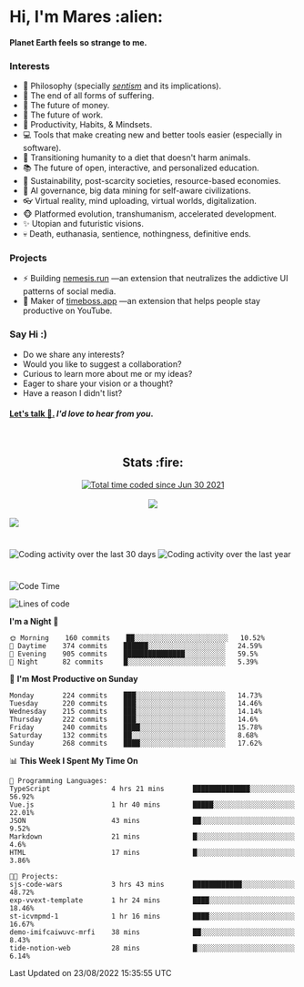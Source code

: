 <h1>Hi, I'm Mares :alien:</h1>

#### Planet Earth feels so strange to me.

### **Interests**

- 🌊 Philosophy (specially [_sentism_][sentismmedium] and its implications).
- 🎯 The end of all forms of suffering.
- 💸 The future of money.
- 💼 The future of work.
- 🧠 Productivity, Habits, & Mindsets.
- 💻 Tools that make creating new and better tools easier (especially in software).
- 🥗 Transitioning humanity to a diet that doesn't harm animals.
- 📚 The future of open, interactive, and personalized education.
- 🌱 Sustainability, post-scarcity societies, resource-based economies.
- 🤖 AI governance, big data mining for self-aware civilizations.
- 👓 Virtual reality, mind uploading, virtual worlds, digitalization.
- 🐵 Platformed evolution, transhumanism, accelerated development.
- ✨ Utopian and futuristic visions.
- 💀 Death, euthanasia, sentience, nothingness, definitive ends.


### **Projects**

- ⚡ Building [nemesis.run](https://chrome.google.com/webstore/detail/nemesis-%E2%80%93-humane-design-f/blfbbifgjgikekfochleknjcopefifgo?hl=en) —an extension that neutralizes the addictive UI patterns of social media.
- 💎 Maker of [timeboss.app](https://timeboss.app) —an extension that helps people stay productive on YouTube.


### **Say Hi :)**

- Do we share any interests?
- Would you like to suggest a collaboration?
- Curious to learn more about me or my ideas?
- Eager to share your vision or a thought?
- Have a reason I didn't list?

#### [Let's talk :wave:.](mailto:mareszhar@gmail.com) _I'd love to hear from you_.

[sentismmedium]: https://medium.com/@mareszhar/born-a-prisoner-a-reflection-about-life-its-struggles-and-a-plan-to-escape-d8566ce9b026

<br>

<h2 align="center">Stats :fire:</h2>

<div align="center">
  <a href="https://wakatime.com/@cfdc0e0d-4860-4b62-9ff0-cb659185525e">
    <img src="https://wakatime.com/badge/user/cfdc0e0d-4860-4b62-9ff0-cb659185525e.svg" alt="Total time coded since Jun 30 2021" />
  </a>
</div>

<br>

<!-- 
Add or remove this: 
&dates=B1AAB3FF 
...or this...
&date_format=M%20j%5B%2C%20Y%5D
from the *streak stats URL below* if they get bugged and aren't updating: 
-->

<div align="center">
  <img src="https://github-readme-streak-stats.herokuapp.com?user=mareszhar&theme=black-ice&hide_border=true&stroke=FFFFFF15&ring=DF8FFE&fire=DF8FFE&currStreakLabel=DF8FFE&background=1A232A&currStreakNum=86FFAB&dates=B1AAB3FF&date_format=M%20j%5B%2C%20Y%5D">
</div>

<br>

<img src="https://activity-graph.herokuapp.com/graph?username=mareszhar&theme=nord&bg_color=00000000&color=979797&line=DF8FFE&point=00000000&area=true&hide_border=true">

<br>

<h1></h1>

<img src="https://wakatime.com/share/@mares/5df0ff02-9c79-41b4-b540-51dc9c65a57b.svg" alt="Coding activity over the last 30 days" />
<img src="https://wakatime.com/share/@mares/ea89ba71-f374-40af-930c-e0655909fe37.svg" alt="Coding activity over the last year" />

<h1></h1>

<!--START_SECTION:waka-->
![Code Time](http://img.shields.io/badge/Code%20Time-591%20hrs%2024%20mins-blue)

![Lines of code](https://img.shields.io/badge/From%20Hello%20World%20I%27ve%20Written-168%20Thousand%20lines%20of%20code-blue)

**I'm a Night 🦉** 

```text
🌞 Morning    160 commits    ██░░░░░░░░░░░░░░░░░░░░░░░   10.52% 
🌆 Daytime    374 commits    ██████░░░░░░░░░░░░░░░░░░░   24.59% 
🌃 Evening    905 commits    ███████████████░░░░░░░░░░   59.5% 
🌙 Night      82 commits     █░░░░░░░░░░░░░░░░░░░░░░░░   5.39%

```
📅 **I'm Most Productive on Sunday** 

```text
Monday       224 commits    ███░░░░░░░░░░░░░░░░░░░░░░   14.73% 
Tuesday      220 commits    ███░░░░░░░░░░░░░░░░░░░░░░   14.46% 
Wednesday    215 commits    ███░░░░░░░░░░░░░░░░░░░░░░   14.14% 
Thursday     222 commits    ███░░░░░░░░░░░░░░░░░░░░░░   14.6% 
Friday       240 commits    ████░░░░░░░░░░░░░░░░░░░░░   15.78% 
Saturday     132 commits    ██░░░░░░░░░░░░░░░░░░░░░░░   8.68% 
Sunday       268 commits    ████░░░░░░░░░░░░░░░░░░░░░   17.62%

```


📊 **This Week I Spent My Time On** 

```text
💬 Programming Languages: 
TypeScript               4 hrs 21 mins       ██████████████░░░░░░░░░░░   56.92% 
Vue.js                   1 hr 40 mins        █████░░░░░░░░░░░░░░░░░░░░   22.01% 
JSON                     43 mins             ██░░░░░░░░░░░░░░░░░░░░░░░   9.52% 
Markdown                 21 mins             █░░░░░░░░░░░░░░░░░░░░░░░░   4.6% 
HTML                     17 mins             █░░░░░░░░░░░░░░░░░░░░░░░░   3.86%

🐱‍💻 Projects: 
sjs-code-wars            3 hrs 43 mins       ████████████░░░░░░░░░░░░░   48.72% 
exp-vvext-template       1 hr 24 mins        ████░░░░░░░░░░░░░░░░░░░░░   18.46% 
st-icvmpmd-1             1 hr 16 mins        ████░░░░░░░░░░░░░░░░░░░░░   16.67% 
demo-imifcaiwuvc-mrfi    38 mins             ██░░░░░░░░░░░░░░░░░░░░░░░   8.43% 
tide-notion-web          28 mins             █░░░░░░░░░░░░░░░░░░░░░░░░   6.14%

```


 Last Updated on 23/08/2022 15:35:55 UTC
<!--END_SECTION:waka-->
